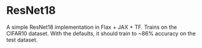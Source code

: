 # ResNet18

A simple ResNet18 implementation in Flax + JAX + TF. Trains on the CIFAR10 dataset. With the defaults, it should train to ~86% accuracy on the test dataset.
